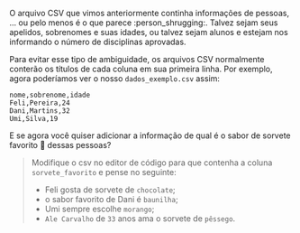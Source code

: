 O arquivo CSV que vimos anteriormente continha informações de pessoas, ... ou pelo menos é o que parece :person_shrugging:. Talvez sejam seus apelidos, sobrenomes e suas idades, ou talvez sejam alunos e estejam nos informando o número de disciplinas aprovadas.

Para evitar esse tipo de ambiguidade, os arquivos CSV normalmente conterão os títulos de cada coluna em sua primeira linha. Por exemplo, agora poderíamos ver o nosso `dados_exemplo.csv` assim:


```csv
nome,sobrenome,idade
Feli,Pereira,24
Dani,Martins,32
Umi,Silva,19
```

E se agora você quiser adicionar a informação de qual é o sabor de sorvete favorito :ice_cream: dessas pessoas?

> Modifique o csv no editor de código para que contenha a coluna `sorvete_favorito` e pense no seguinte:
>
> * Feli gosta de sorvete de `chocolate`;
> * o sabor favorito de Dani é `baunilha`;
> * Umi sempre escolhe `morango`;
> * `Ale Carvalho` de `33` anos ama o sorvete de `pêssego`.

